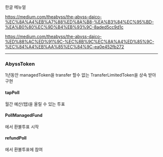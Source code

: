 한글 메뉴얼

https://medium.com/theabyss/the-abyss-daico-%EC%8A%A4%EB%A7%88%ED%8A%B8-%EA%B3%84%EC%95%BD-%EA%B0%80%EC%9D%B4%EB%93%9C-8aded5cc9d1c

https://medium.com/theabyss/the-abyss-daico-%ED%88%AC%ED%91%9C-%EC%8B%9C%EC%8A%A4%ED%85%9C-%EC%84%A4%EB%AA%85%EC%84%9C-ea0e452fb272

---



### AbyssToken

1년동안 managedToken을 transfer 할수 없는 TransferLimitedToken을 상속 받아 구현



#### tapPoll

월간 예산(탭)을 올릴 수 있는 투표



#### PollManagedFund

에서 환불투표 시작 



#### refundPoll

에서 환불투표에 참여

